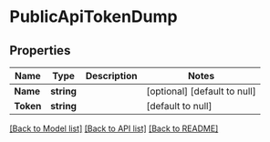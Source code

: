 # PublicApiTokenDump

## Properties
Name | Type | Description | Notes
------------ | ------------- | ------------- | -------------
**Name** | **string** |  | [optional] [default to null]
**Token** | **string** |  | [default to null]

[[Back to Model list]](../README.md#documentation-for-models) [[Back to API list]](../README.md#documentation-for-api-endpoints) [[Back to README]](../README.md)


